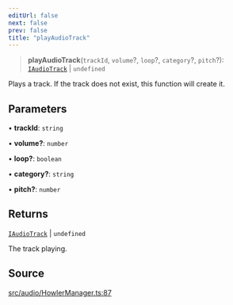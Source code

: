 ```yaml
---
editUrl: false
next: false
prev: false
title: "playAudioTrack"
---
```


> **playAudioTrack**(`trackId`, `volume`?, `loop`?, `category`?, `pitch`?): [`IAudioTrack`](/api/interfaces/iaudiotrack/) \| `undefined`

Plays a track. If the track does not exist, this function will create it.

## Parameters

• **trackId**: `string`

• **volume?**: `number`

• **loop?**: `boolean`

• **category?**: `string`

• **pitch?**: `number`

## Returns

[`IAudioTrack`](/api/interfaces/iaudiotrack/) \| `undefined`

The track playing.

## Source

[src/audio/HowlerManager.ts:87](https://github.com/relishinc/dill-pixel/blob/10f512f7f577ca5e74162827f11215b28df5ca97/src/audio/HowlerManager.ts#L87)
